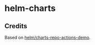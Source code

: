 # helm-charts

## Credits

Based on [helm/charts-repo-actions-demo](https://github.com/helm/charts-repo-actions-demo).
